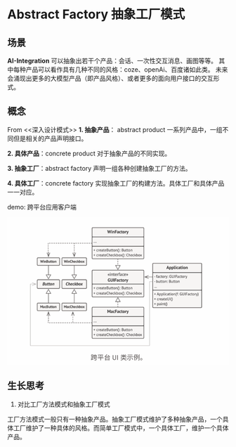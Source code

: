 # Abstract Factory 抽象工厂模式

## 场景

**AI-Integration**
  可以抽象出若干个产品：会话、一次性交互消息、画图等等。
  其中每种产品可以看作具有几种不同的风格：coze、openAi、百度诸如此类。
未来会涌现出更多的大模型产品（即产品风格）、或者更多的面向用户接口的交互形式。

## 概念
From <<深入设计模式>>
**1. 抽象产品**： abstract product 一系列产品中，一组不同但是相关的产品声明接口。

**2. 具体产品**：concrete product 对于抽象产品的不同实现。

**3. 抽象工厂**：abstract factory 声明一组各种创建抽象工厂的方法。 

**4. 具体工厂**：concrete factory 实现抽象工厂的构建方法。具体工厂和具体产品一一对应。

[^1]: From <<深入设计模式>>

demo: 跨平台应用客户端

![image-20240915105710779](./assets/image-20240915105710779.png)


## 生长思考

1. 对比工厂方法模式和抽象工厂模式

工厂方法模式一般只有一种抽象产品。抽象工厂模式维护了多种抽象产品，一个具体工厂维护了一种具体的风格。而简单工厂模式中，一个具体工厂，维护一个具体产品。
